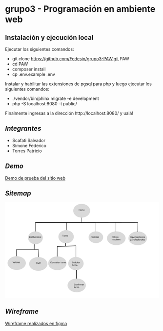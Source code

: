 # grupo3 - Programación en ambiente web

## Instalación y ejecución local
Ejecutar los siguientes comandos:
* git clone https://github.com/Fedesin/grupo3-PAW.git PAW
* cd PAW
* composer install
* cp .env.example .env

Instalar y habilitar las extensiones de pgsql para php y luego ejecutar los siguientes comandos:
* ./vendor/bin/phinx migrate -e development
* php -S localhost:8080 -t public/

Finalmente ingresas a la dirección http://localhost:8080/ y ualá!


## *Integrantes*
 - Scafati Salvador
 - Simone Federico
 - Torres Patricio
 
## *Demo*
 [Demo de prueba del sitio web](https://paw.onrender.com/)
 
## *Sitemap*
 ![Img sitemap](https://github.com/Fedesin/grupo3-PAW/blob/main/public/assets/img/Screenshot%20from%202023-04-01%2018-42-37.png)

## *Wireframe*
 [Wireframe realizados en figma](https://www.figma.com/file/iYeSPPi6JJyk29OGNogt4V/TP1?node-id=2-123&t=rk9zFFzwrouVP8GZ-0)
